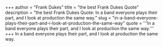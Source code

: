 +++
author = "Frank Dukes"
title = "the best Frank Dukes Quote"
description = "the best Frank Dukes Quote: In a band everyone plays their part, and I look at production the same way."
slug = "in-a-band-everyone-plays-their-part-and-i-look-at-production-the-same-way"
quote = '''In a band everyone plays their part, and I look at production the same way.'''
+++
In a band everyone plays their part, and I look at production the same way.
